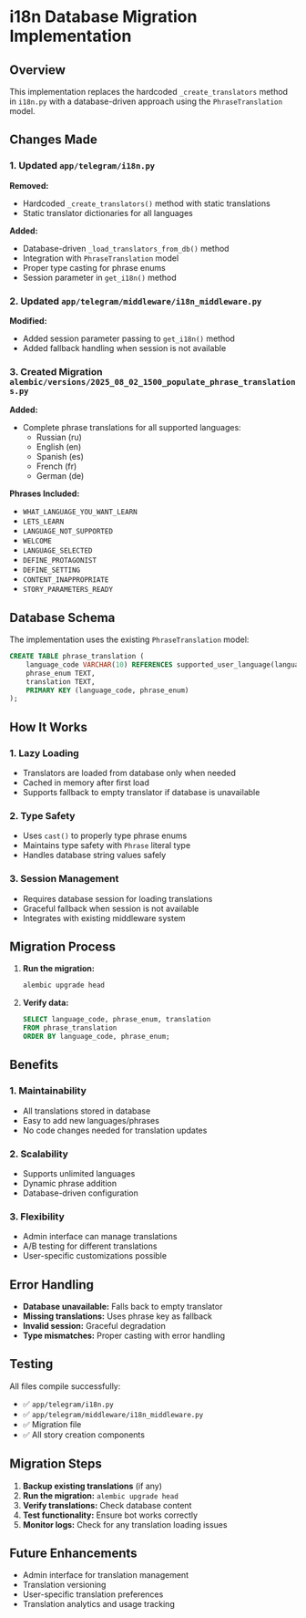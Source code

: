# i18n Database Migration Implementation

## Overview

This implementation replaces the hardcoded `_create_translators` method in `i18n.py` with a database-driven approach using the `PhraseTranslation` model.

## Changes Made

### 1. Updated `app/telegram/i18n.py`

**Removed:**
- Hardcoded `_create_translators()` method with static translations
- Static translator dictionaries for all languages

**Added:**
- Database-driven `_load_translators_from_db()` method
- Integration with `PhraseTranslation` model
- Proper type casting for phrase enums
- Session parameter in `get_i18n()` method

### 2. Updated `app/telegram/middleware/i18n_middleware.py`

**Modified:**
- Added session parameter passing to `get_i18n()` method
- Added fallback handling when session is not available

### 3. Created Migration `alembic/versions/2025_08_02_1500_populate_phrase_translations.py`

**Added:**
- Complete phrase translations for all supported languages:
  - Russian (ru)
  - English (en)
  - Spanish (es)
  - French (fr)
  - German (de)

**Phrases Included:**
- `WHAT_LANGUAGE_YOU_WANT_LEARN`
- `LETS_LEARN`
- `LANGUAGE_NOT_SUPPORTED`
- `WELCOME`
- `LANGUAGE_SELECTED`
- `DEFINE_PROTAGONIST`
- `DEFINE_SETTING`
- `CONTENT_INAPPROPRIATE`
- `STORY_PARAMETERS_READY`

## Database Schema

The implementation uses the existing `PhraseTranslation` model:

```sql
CREATE TABLE phrase_translation (
    language_code VARCHAR(10) REFERENCES supported_user_language(language_code),
    phrase_enum TEXT,
    translation TEXT,
    PRIMARY KEY (language_code, phrase_enum)
);
```

## How It Works

### 1. Lazy Loading
- Translators are loaded from database only when needed
- Cached in memory after first load
- Supports fallback to empty translator if database is unavailable

### 2. Type Safety
- Uses `cast()` to properly type phrase enums
- Maintains type safety with `Phrase` literal type
- Handles database string values safely

### 3. Session Management
- Requires database session for loading translations
- Graceful fallback when session is not available
- Integrates with existing middleware system

## Migration Process

1. **Run the migration:**
   ```bash
   alembic upgrade head
   ```

2. **Verify data:**
   ```sql
   SELECT language_code, phrase_enum, translation 
   FROM phrase_translation 
   ORDER BY language_code, phrase_enum;
   ```

## Benefits

### 1. **Maintainability**
- All translations stored in database
- Easy to add new languages/phrases
- No code changes needed for translation updates

### 2. **Scalability**
- Supports unlimited languages
- Dynamic phrase addition
- Database-driven configuration

### 3. **Flexibility**
- Admin interface can manage translations
- A/B testing for different translations
- User-specific customizations possible

## Error Handling

- **Database unavailable:** Falls back to empty translator
- **Missing translations:** Uses phrase key as fallback
- **Invalid session:** Graceful degradation
- **Type mismatches:** Proper casting with error handling

## Testing

All files compile successfully:
- ✅ `app/telegram/i18n.py`
- ✅ `app/telegram/middleware/i18n_middleware.py`
- ✅ Migration file
- ✅ All story creation components

## Migration Steps

1. **Backup existing translations** (if any)
2. **Run the migration:** `alembic upgrade head`
3. **Verify translations:** Check database content
4. **Test functionality:** Ensure bot works correctly
5. **Monitor logs:** Check for any translation loading issues

## Future Enhancements

- Admin interface for translation management
- Translation versioning
- User-specific translation preferences
- Translation analytics and usage tracking 